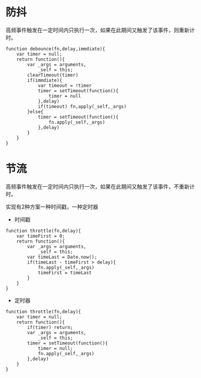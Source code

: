 # 防抖

高频事件触发在一定时间内只执行一次，如果在此期间又触发了该事件，则重新计时。

```
function debounce(fn,delay,immdiate){
	var timer = null;
	return function(){
		var _args = arguments,
			_self = this;
		clearTimeout(timer)
		if(immdiate){
			var timeout = !timer
			timer = setTimeout(function(){
				timer = null
			},delay)
			if(timeout) fn,apply(_self,_args)
		}else{
			timer = setTimeout(function(){
				fn.apply(_self,_args)
			},delay)
		}
	}
}
```

# 节流

高频事件触发在一定时间内只执行一次，如果在此期间又触发了该事件，不重新计时。

实现有2种方案一种时间戳，一种定时器

- 时间戳

```
function throttle(fn,delay){
	var timeFirst = 0;
	return function(){
		var _args = arguments,
			_self = this;
		var timeLast = Date.now();
        if(timeLast - timeFirst > delay){
        	fn.apply(_self,_args)
        	timeFirst = timeLast
        }
	}
}
```

- 定时器

```
function throttle(fn,delay){
	var timer = null;
	return function(){
		if(timer) return;
		var _args = arguments,
			_self = this;
		timer = setTimeout(function(){
			timer = null;
			fn.apply(_self,_args)
		},delay)
	}
}
```

